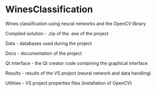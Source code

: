 WinesClassification
====================

Wines classification using neural networks and the OpenCV library

Compiled solution - .zip of the .exe of the project

Data - databases used during the project

Docs - documentation of the project

Qt interface - the Qt creator code containing the graphical interface

Results - results of the VS project (neural network and data handling)

Utilities - VS project properties files (installation of OpenCV)
